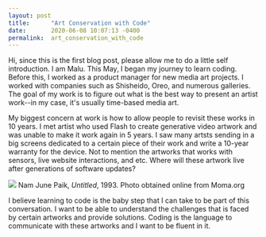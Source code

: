 ```yaml
---
layout: post
title:      "Art Conservation with Code"
date:       2020-06-08 10:07:13 -0400
permalink:  art_conservation_with_code
---
```



Hi, since this is the first blog post, please allow me to do a little self introduction. I am Malu. This May, I began my journey to learn coding. Before this, I worked as a product manager for new media art projects. I worked with companies such as Shisheido, Oreo, and numerous galleries. The goal of my work is to figure out what is the best way to present an artist work--in my case, it's usually time-based media art.

My biggest concern at work is how to allow people to revisit these works in 10 years. I met artist who used Flash to create generative video artwork and was unable to make it work again in 5 years. I saw many artsts sending in a big screens dedicated to a certain piece of their work and write a 10-year warranty for the device. Not to mention the artworks that works with sensors, live website interactions, and etc. Where will these artwork live after generations of software updates?

![](https://www.moma.org/media/W1siZiIsIjI5MjQ0NCJdLFsicCIsImNvbnZlcnQiLCItcXVhbGl0eSA5MCAtcmVzaXplIDIwMDB4MjAwMFx1MDAzZSJdXQ.jpg?sha=c051f8a526f95d1c)
Nam June Paik, *Untitled*, 1993. Photo obtained online from Moma.org

I believe learning to code is the baby step that I can take to be part of this conversation. I want to be able to understand the challenges that is faced by certain artworks and provide solutions. Coding is the language to communicate with these artworks and I want to be fluent in it.
